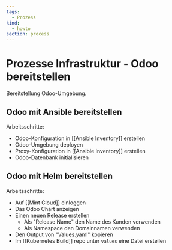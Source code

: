 ```yaml
---
tags:
  - Prozess
kind:
  - howto
section: process
---
```


# Prozesse Infrastruktur - Odoo bereitstellen

Bereitstellung Odoo-Umgebung.

## Odoo mit Ansible bereitstellen

Arbeitsschritte:

- Odoo-Konfiguration in [[Ansible Inventory]] erstellen
- Odoo-Umgebung deployen
- Proxy-Konfiguration in [[Ansible Inventory]] erstellen
- Odoo-Datenbank initialisieren

## Odoo mit Helm bereitstellen

Arbeitsschritte:

* Auf [[Mint Cloud]] einloggen
* Das Odoo Chart anzeigen
* Einen neuen Release erstellen
	* Als "Release Name" den Name des Kunden verwenden
	* Als Namespace den Domainnamen verwenden
* Den Output von "Values.yaml" kopieren
* Im [[Kubernetes Build]] repo unter `values` eine Datei erstellen
